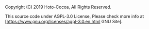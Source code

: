 Copyright (C) 2019 Hoto-Cocoa, All Rights Reserved.

This source code under AGPL-3.0 License, Please check more info at [https://www.gnu.org/licenses/agpl-3.0.en.html GNU Site].
